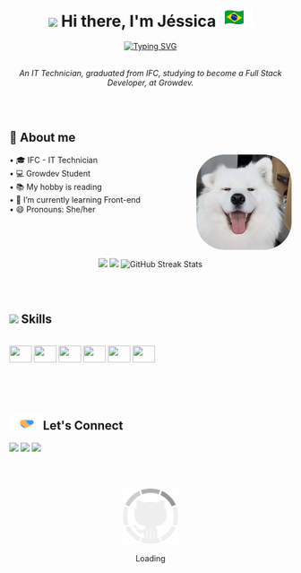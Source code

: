 <div align="center">
  <h1><img src = "https://raw.githubusercontent.com/MartinHeinz/MartinHeinz/master/wave.gif" width = 30px> Hi there, I'm Jéssica<img width="65" src="src/flag.png"/>     </h1>
</div>

<div align="center">
<a href="https://git.io/typing-svg"><img src="https://readme-typing-svg.demolab.com?font=Fira+Code&duration=4000&pause=1000&color=04ADD4&center=true&width=435&lines=Full+Stack+Development+student;Coding..." alt="Typing SVG" /></a>
</div>

<br>

<p align="center">
  <i>An IT Technician, graduated from IFC, studying to become a Full Stack Developer, at Growdev.</i>
</p>

<br><br>

<h2>🌟 About me</h2> <img align="right" height="170" style="border-radius:50px;" src="src/dog.gif">
<p>
• 🎓 IFC - IT Technician <br>
• 💻 Growdev Student <br>
• 📚 My hobby is reading <br>
• 🌱 I’m currently learning Front-end <br>
• 😄 Pronouns: She/her
</p>

<br><br><br>

<div>
  <p align="center">
    <img height="180em" src="https://github-readme-stats-eight-theta.vercel.app/api?username=Jessica-rb&show_icons=true&theme=tokyonight&include_all_commits=true&count_private=true"/>
    <img height="180em" src="https://github-readme-stats-eight-theta.vercel.app/api/top-langs/?username=Jessica-rb&layout=compact&langs_count=8&theme=tokyonight"/>
    <img height="220em" src="https://github-readme-streak-stats.herokuapp.com/?user=Jessica-rb&theme=tokyonight&date_format=j%20M%5B%20Y%5D&" alt="GitHub Streak Stats"/>
  </p>
</div>

<br><br>

<h2><img src = "https://media2.giphy.com/media/QssGEmpkyEOhBCb7e1/giphy.gif?cid=ecf05e47a0n3gi1bfqntqmob8g9aid1oyj2wr3ds3mg700bl&rid=giphy.gif" width = 32px>   Skills</h2>
<div style="display: inline_block"><br>
  <img align="center" height="30" width="40" src="https://cdn.jsdelivr.net/gh/devicons/devicon/icons/javascript/javascript-original.svg"/>
  <img align="center" height="30" width="40" src="https://cdn.jsdelivr.net/gh/devicons/devicon/icons/html5/html5-original.svg"/>
  <img align="center" height="30" width="40" src="https://cdn.jsdelivr.net/gh/devicons/devicon/icons/css3/css3-original.svg"/>
  <img align="center" height="30" width="40" src="https://cdn.jsdelivr.net/gh/devicons/devicon/icons/bootstrap/bootstrap-original.svg"/>
  <img align="center" height="30" width="40" src="https://cdn.jsdelivr.net/gh/devicons/devicon/icons/c/c-original.svg"/>
  <img align="center" height="30" width="40" src="https://cdn.jsdelivr.net/gh/devicons/devicon/icons/csharp/csharp-original.svg"/>
</div>

##
 <br><br>
 
<div> 
  <h2><img src="https://github.com/0xAbdulKhalid/0xAbdulKhalid/raw/main/assets/mdImages/handshake.gif" width ="60">Let's Connect</h2>
  <a href="https://instagram.com/jessicav.ds" target="_blank"><img src="https://img.shields.io/badge/-Instagram-%23E4405F?style=for-the-badge&logo=instagram&logoColor=white" target="_blank"></a>
  <a href = "mailto:jessicavs016@gmail.com"><img src="https://img.shields.io/badge/-Gmail-%23333?style=for-the-badge&logo=gmail&logoColor=white" target="_blank"></a>
  <a href="https://www.linkedin.com/in/j%C3%A9ssica-ribeiro-6a8554266/" target="_blank"><img src="https://img.shields.io/badge/-LinkedIn-%230077B5?style=for-the-badge&logo=linkedin&logoColor=white" target="_blank"></a>
</div>

<br><br>

<div align=center>
        <img src="https://raw.githubusercontent.com/AhmedFathyDev/AhmedFathyDev/main/GitHub.gif" alt="GitHub Octocat Logo" height="100">
        <p>Loading</p>
    </div>
